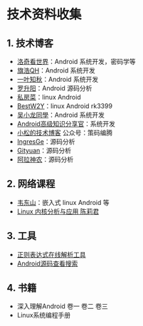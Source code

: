 # 技术资料收集

## 1. 技术博客

* [洛奇看世界](https://blog.csdn.net/guyongqiangx?type=blog)：Android 系统开发，密码学等
* [旗浩QH](https://blog.csdn.net/ldswfun?type=blog)：Android 系统开发
* [一叶知秋](http://qiushao.net/)：Android 系统开发
* [罗升阳](https://blog.csdn.net/Luoshengyang)：Android 源码分析
* [私房菜](https://justinwei.blog.csdn.net/?type=blog)：linux Android
* [BestW2Y](https://blog.csdn.net/u014674293?type=blog)：linux Android rk3399
* [吴小龙同學](http://wuxiaolong.me/)：Android 系统开发
* [Android高级知识分享官](https://blog.csdn.net/liaosongmao1?type=blog)：系统开发
* [小松的技术博客](http://blog.cgsdream.org/)  公众号：策码编腾
* [IngresGe](https://blog.csdn.net/yiranfeng/article/details/104236141)：源码分析
* [Gityuan](http://gityuan.com/)：源码分析
* [阿拉神农](https://blog.csdn.net/Innost?type=blog)：源码分析

## 2. 网络课程

* [韦东山](https://www.100ask.net/)：嵌入式  linux Android 等
* [Linux 内核分析与应用 陈莉君](https://www.xuetangx.com/course/XIYOU08091001441/12423765?channel=i.area.learn_title)

## 3. 工具

* [正则表达式在线解析工具](https://jex.im/regulex/#!flags=&re=%5E(a%7Cb)*%3F%24)
* [Android源码查看搜索](https://cs.android.com/)

## 4. 书籍

* 深入理解Android 卷一 卷二 卷三
* Linux系统编程手册
